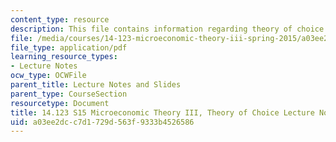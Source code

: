 ```yaml
---
content_type: resource
description: This file contains information regarding theory of choice lecture notes.
file: /media/courses/14-123-microeconomic-theory-iii-spring-2015/a03ee2dcc7d1729d563f9333b4526586_MIT14_123S15_Chap1.pdf
file_type: application/pdf
learning_resource_types:
- Lecture Notes
ocw_type: OCWFile
parent_title: Lecture Notes and Slides
parent_type: CourseSection
resourcetype: Document
title: 14.123 S15 Microeconomic Theory III, Theory of Choice Lecture Notes
uid: a03ee2dc-c7d1-729d-563f-9333b4526586
---
```

